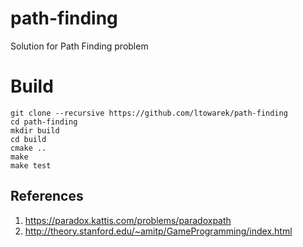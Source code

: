 # path-finding
Solution for Path Finding problem

# Build
```
git clone --recursive https://github.com/ltowarek/path-finding
cd path-finding
mkdir build
cd build
cmake ..
make
make test
```

## References
1. https://paradox.kattis.com/problems/paradoxpath
2. http://theory.stanford.edu/~amitp/GameProgramming/index.html
